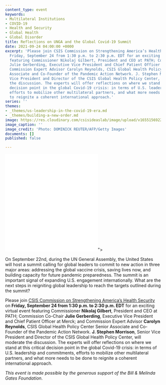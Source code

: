 ```yaml
---
content_type: event
keywords:
- Multilateral Institutions
- COVID-19
- Health and Security
- Global Health
- Global Disorder
title: Reflections on UNGA and the Global Covid-19 Summit
date: 2021-09-24 04:00:00 +0000
excerpt: 'Please join CSIS Commission on Strengthening America’s Health Security on
  Friday, September 24 from 1:30 p.m. to 2:30 p.m. EDT for an exciting virtual event
  featuring Commissioner Nikolaj Gilbert, President and CEO at PATH; Commission Co-Chair
  Julie Gerberding, Executive Vice President and Chief Patient Officer at Merck; and
  Commission Expert Advisor Carolyn Reynolds, CSIS Global Health Policy Center Senior
  Associate and Co-Founder of the Pandemic Action Network. J. Stephen Morrison, Senior
  Vice President and Director of the CSIS Global Health Policy Center, will moderate
  the discussion. The experts will offer reflections on where we stand at this critical
  decision point in the global Covid-19 crisis: in terms of U.S. leadership and commitments,
  efforts to mobilize other multilateral partners, and what more needs to be done
  to reignite a coherent international approach.'
series: ''
themes:
- _themes/us-leadership-in-the-covid-19-era.md
- _themes/building-a-new-order.md
image: https://res.cloudinary.com/csisideaslab/image/upload/v1655156922/health-commission/GettyImages-489824198_bripyq.jpg
image_caption: ''
image_credit: 'Photo: DOMINICK REUTER/AFP/Getty Images'
documents: []
published: false

---
```

<div class="video-wrapper post-feature-video"> <iframe allow="autoplay; encrypted-media" allowfullscreen="" frameborder="0" src="<iframe width="560" height="315" src="https://www.youtube.com/embed/8wIHJBHZBSA" title="YouTube video player" frameborder="0" allow="accelerometer; autoplay; clipboard-write; encrypted-media; gyroscope; picture-in-picture" allowfullscreen></iframe>"></iframe> </div>

On September 22nd, during the UN General Assembly, the United States will host a summit calling for global leaders to commit to new action in three major areas: addressing the global vaccine crisis, saving lives now, and building capacity for future pandemic preparedness. The summit is an important signal of expanding U.S. engagement internationally. What are the next steps in reigniting global leadership to reach the targets outlined during the summit?

Please join [CSIS Commission on Strengthening America’s Health Security ](https://healthsecurity.csis.org/members/ "https://healthsecurity.csis.org/members/")on **Friday, September 24 from 1:30 p.m. to 2:30 p.m. EDT** for an exciting virtual event featuring Commissioner **Nikolaj Gilbert**, President and CEO at PATH; Commission Co-Chair **Julie Gerberding**, Executive Vice President and Chief Patient Officer at Merck; and Commission Expert Advisor **Carolyn Reynolds**, CSIS Global Health Policy Center Senior Associate and Co-Founder of the Pandemic Action Network. **J. Stephen Morrison**, Senior Vice President and Director of the CSIS Global Health Policy Center, will moderate the discussion. The experts will offer reflections on where we stand at this critical decision point in the global Covid-19 crisis: in terms of U.S. leadership and commitments, efforts to mobilize other multilateral partners, and what more needs to be done to reignite a coherent international approach.

_This event is made possible by the generous support of the Bill & Melinda Gates Foundation._